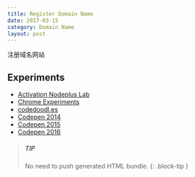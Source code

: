 ```yaml
---
title: Register Domain Name
date: 2017-03-15
category: Domain Name
layout: post
---
```


注册域名网站

## Experiments
- [Activation Nodeplus Lab](http://www.acnplwgl.com/)
- [Chrome Experiments](https://www.chromeexperiments.com/)
- [codedoodl.es](http://codedoodl.es/)
- [Codepen 2014](http://codepen.io/2014/popular/pens/)
- [Codepen 2015](http://codepen.io/2015/popular/pens/)
- [Codepen 2016](http://codepen.io/2016/popular/pens/)

> ##### TIP
>
> No need to push generated HTML bundle.
{: .block-tip }


